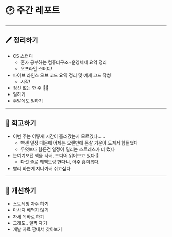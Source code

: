 # 🕑 주간 레포트

---

## 🖊 정리하기

- CS 스터디
  - 혼자 공부하는 컴퓨터구조+운영체제 요약 정리
  - 오프라인 스터디!
- 파이브 라인스 오브 코드 요약 정리 및 예제 코드 작성
  - 시작!
- 정신 없는 한 주 😵‍💫
- 일하기
- 주말에도 일하기

---

## 💭 회고하기

- 이번 주는 어떻게 시간이 흘러갔는지 모르겠다……
  - 빡센 일정 때문에 어제는 오랜만에 몸살 기운이 도져서 힘들었다
  - 무엇보다 힘든건 일정이 밀리는 스트레스가 더 컸다
- 눈여겨보던 책을 사서, 드디어 읽어보고 있다 👀
  - 다섯 줄로 리팩토링 한다니, 아주 흥미롭다.
- 빨리 바쁜게 지나가서 쉬고싶다

---

## 🥊 개선하기

- 스트레칭 자주 하기
- 마사지 빼먹지 않기
- 자세 똑바로 하기
- 그래도.. 일찍 자기
- 개발 자료 짬내서 찾아보기
